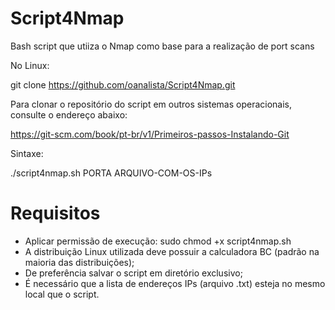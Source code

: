 # Script4Nmap

Bash script que utiiza o Nmap como base para a realização de port scans

No Linux:

git clone https://github.com/oanalista/Script4Nmap.git

Para clonar o repositório do script em outros sistemas operacionais, consulte o endereço abaixo:

https://git-scm.com/book/pt-br/v1/Primeiros-passos-Instalando-Git

Sintaxe:

./script4nmap.sh PORTA ARQUIVO-COM-OS-IPs

# Requisitos

 - Aplicar permissão de execução: sudo chmod +x script4nmap.sh
 - A distribuição Linux utilizada deve possuir a calculadora BC (padrão na maioria das distribuições);
 - De preferência salvar o script em diretório exclusivo;
 - É necessário que a lista de endereços IPs (arquivo .txt) esteja no mesmo local que o script.
